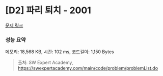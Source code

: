 # [D2] 파리 퇴치 - 2001 

[문제 링크](https://swexpertacademy.com/main/code/problem/problemDetail.do?contestProbId=AV5PzOCKAigDFAUq) 

### 성능 요약

메모리: 18,568 KB, 시간: 102 ms, 코드길이: 1,150 Bytes



> 출처: SW Expert Academy, https://swexpertacademy.com/main/code/problem/problemList.do